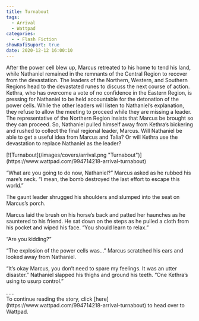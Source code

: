 ```yaml
---
title: Turnabout
tags:
  - Arrival
  - Wattpad
categories:
  - - Flash Fiction
showKofiSuport: true
date: 2020-12-12 16:00:10
---
```


After the power cell blew up, Marcus retreated to his home to tend his land, while Nathaniel remained in the remnants of the Central Region to recover from the devastation. The leaders of the Northern, Western, and Southern Regions head to the devastated runes to discuss the next course of action. Kethra, who has overcome a vote of no confidence in the Eastern Region, is pressing for Nathaniel to be held accountable for the detonation of the power cells. While the other leaders will listen to Nathaniel’s explanation, they refuse to allow the meeting to proceed while they are missing a leader.<!-- more --> The representative of the Northern Region insists that Marcus be brought so they can proceed. So, Nathaniel pulled himself away from Kethra’s bickering and rushed to collect the final regional leader, Marcus. Will Nathaniel be able to get a useful idea from Marcus and Talia? Or will Kethra use the devastation to replace Nathaniel as the leader?

<div class="center">[![Turnabout](/images/covers/arrival.png "Turnabout")](https://www.wattpad.com/994714218-arrival-turnabout)</div>

“What are you going to do now, Nathaniel?” Marcus asked as he rubbed his mare’s neck. “I mean, the bomb destroyed the last effort to escape this world.”

The gaunt leader shrugged his shoulders and slumped into the seat on Marcus’s porch. 

Marcus laid the brush on his horse’s back and patted her haunches as he sauntered to his friend. He sat down on the steps as he pulled a cloth from his pocket and wiped his face. “You should learn to relax.”

“Are you kidding?” 

“The explosion of the power cells was...” Marcus scratched his ears and looked away from Nathaniel.

“It’s okay Marcus, you don’t need to spare my feelings. It was an utter disaster.” Nathaniel slapped his thighs and ground his teeth. “One Kethra’s using to usurp control.” 

<div class="center story-ellipses">
.
.
.
</div><div>To continue reading the story, click [here](https://www.wattpad.com/994714218-arrival-turnabout) to head over to Wattpad.</div>